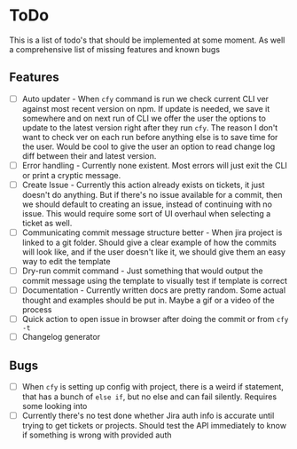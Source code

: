 # ToDo

This is a list of todo's that should be implemented at some moment. As well a comprehensive list of missing features and known bugs

## Features

- [ ] Auto updater - When `cfy` command is run we check current CLI ver against most recent version on npm. If update is needed, we save it somewhere and on next run of CLI we offer the user the options to update to the latest version right after they run `cfy`. The reason I don't want to check ver on each run before anything else is to save time for the user. Would be cool to give the user an option to read change log diff between their and latest version.
- [ ] Error handling - Currently none existent. Most errors will just exit the CLI or print a cryptic message.
- [ ] Create Issue - Currently this action already exists on tickets, it just doesn't do anything. But if there's no issue available for a commit, then we should default to creating an issue, instead of continuing with no issue. This would require some sort of UI overhaul when selecting a ticket as well.
- [ ] Communicating commit message structure better - When jira project is linked to a git folder. Should give a clear example of how the commits will look like, and if the user doesn't like it, we should give them an easy way to edit the template
- [ ] Dry-run commit command - Just something that would output the commit message using the template to visually test if template is correct
- [ ] Documentation - Currently written docs are pretty random. Some actual thought and examples should be put in. Maybe a gif or a video of the process
- [ ] Quick action to open issue in browser after doing the commit or from `cfy -t`
- [ ] Changelog generator

## Bugs

- [ ] When `cfy` is setting up config with project, there is a weird if statement, that has a bunch of `else if`, but no else and can fail silently. Requires some looking into
- [ ] Currently there's no test done whether Jira auth info is accurate until trying to get tickets or projects. Should test the API immediately to know if something is wrong with provided auth
